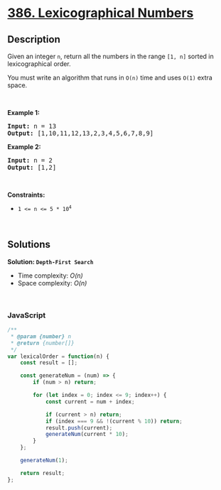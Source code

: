 # [386. Lexicographical Numbers](https://leetcode.com/problems/lexicographical-numbers)

## Description

<div class="elfjS" data-track-load="description_content"><p>Given an integer <code>n</code>, return all the numbers in the range <code>[1, n]</code> sorted in lexicographical order.</p>

<p>You must write an algorithm that runs in&nbsp;<code>O(n)</code>&nbsp;time and uses <code>O(1)</code> extra space.&nbsp;</p>

<p>&nbsp;</p>
<p><strong class="example">Example 1:</strong></p>
<pre><strong>Input:</strong> n = 13
<strong>Output:</strong> [1,10,11,12,13,2,3,4,5,6,7,8,9]
</pre><p><strong class="example">Example 2:</strong></p>
<pre><strong>Input:</strong> n = 2
<strong>Output:</strong> [1,2]
</pre>
<p>&nbsp;</p>
<p><strong>Constraints:</strong></p>

<ul>
	<li><code>1 &lt;= n &lt;= 5 * 10<sup>4</sup></code></li>
</ul>
</div>

<p>&nbsp;</p>

## Solutions

**Solution: `Depth-First Search`**
- Time complexity: <em>O(n)</em>
- Space complexity: <em>O(n)</em>

<p>&nbsp;</p>

### **JavaScript**

```js
/**
 * @param {number} n
 * @return {number[]}
 */
var lexicalOrder = function(n) {
    const result = [];

    const generateNum = (num) => {
        if (num > n) return;

        for (let index = 0; index <= 9; index++) {
            const current = num + index;

            if (current > n) return;
            if (index === 9 && !(current % 10)) return;
            result.push(current);
            generateNum(current * 10);
        }
    };

    generateNum(1);

    return result;
};
```
